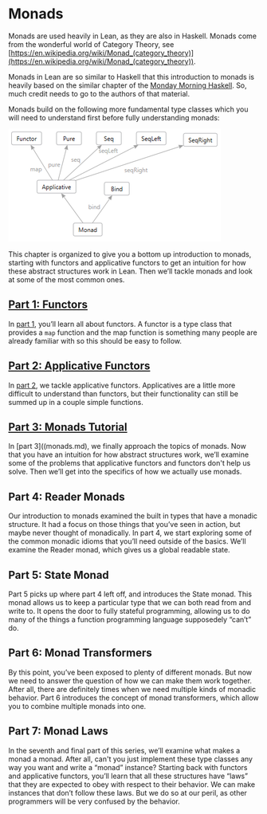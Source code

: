 # Monads

Monads are used heavily in Lean, as they are also in Haskell. Monads come from the wonderful world
of Category Theory, see
[https://en.wikipedia.org/wiki/Monad_(category_theory)](https://en.wikipedia.org/wiki/Monad_(category_theory)).

Monads in Lean are so similar to Haskell that this introduction to monads is heavily based on the
similar chapter of the [Monday Morning Haskell](https://mmhaskell.com/monads/). So,
much credit needs to go to the authors of that material.

Monads build on the following more fundamental type classes which you will need to understand
first before fully understanding monads:

![image](../images/monads.png)

This chapter is organized to give you a bottom up introduction to monads, starting with functors and
applicative functors to get an intuition for how these abstract structures work in Lean. Then we’ll
tackle monads and look at some of the most common ones.

## [Part 1: Functors](functors.md)
In [part 1](functors.md), you’ll learn all about functors. A functor is a type class
that provides a `map` function and the map function is something many people are already familiar
with so this should be easy to follow.

## [Part 2: Applicative Functors](applicative.md)
In [part 2](applicative.md), we tackle applicative functors. Applicatives are a little
more difficult to understand than functors, but their functionality can still be summed up in a
couple simple functions.

## [Part 3: Monads Tutorial](monads.md)
In [part 3]((monads.md), we finally approach the topics of monads. Now that you have an intuition
for how abstract structures work, we’ll examine some of the problems that applicative functors and
functors don't help us solve. Then we’ll get into the specifics of how we actually use monads.

## Part 4: Reader Monads
Our introduction to monads examined the built in types that have a monadic structure. It had a focus
on those things that you’ve seen in action, but maybe never thought of monadically. In part 4, we
start exploring some of the common monadic idioms that you’ll need outside of the basics. We’ll
examine the Reader monad, which gives us a global readable state.

## Part 5: State Monad
Part 5 picks up where part 4 left off, and introduces the State monad. This monad allows us to keep
a particular type that we can both read from and write to. It opens the door to fully stateful
programming, allowing us to do many of the things a function programming language supposedely
“can’t” do.

## Part 6: Monad Transformers
By this point, you’ve been exposed to plenty of different monads. But now we need to answer the
question of how we can make them work together. After all, there are definitely times when we need
multiple kinds of monadic behavior. Part 6 introduces the concept of monad transformers, which allow
you to combine multiple monads into one.

## Part 7: Monad Laws
In the seventh and final part of this series, we’ll examine what makes a monad a monad. After all,
can't you just implement these type classes any way you want and write a “monad” instance? Starting back
with functors and applicative functors, you’ll learn that all these structures have “laws” that they
are expected to obey with respect to their behavior. We can make instances that don’t follow these
laws. But we do so at our peril, as other programmers will be very confused by the behavior.